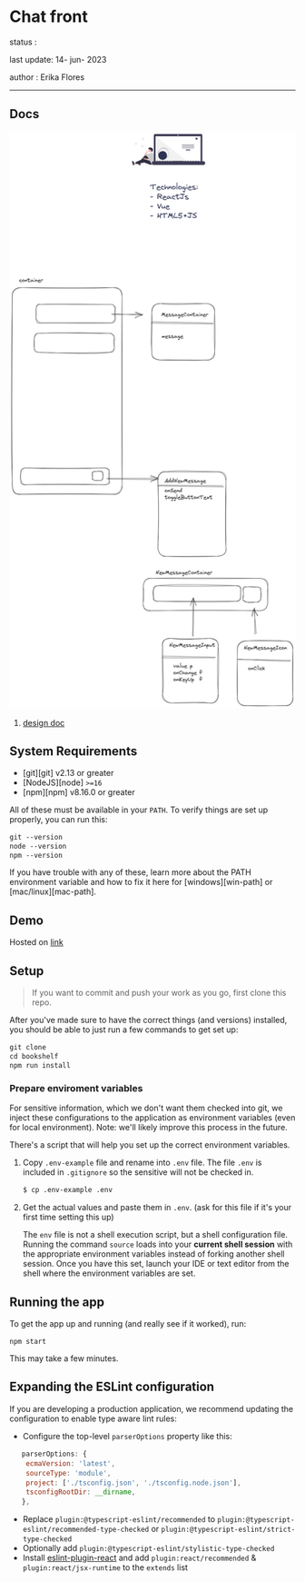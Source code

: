 # Chat front

status :

last update: 14- jun- 2023

author : Erika Flores
<hr/>

## Docs
![docs_front](./../docs/front-docs.png)

1. [design doc](/chat-front/src/assets/docs/README.md)


## System Requirements

- [git][git] v2.13 or greater
- [NodeJS][node] `>=16`
- [npm][npm] v8.16.0 or greater

All of these must be available in your `PATH`. To verify things are set up
properly, you can run this:

```shell
git --version
node --version
npm --version
```
If you have trouble with any of these, learn more about the PATH environment
variable and how to fix it here for [windows][win-path] or
[mac/linux][mac-path].

## Demo

Hosted on [link](#)


## Setup

> If you want to commit and push your work as you go,
> first clone this repo.


After you've made sure to have the correct things (and versions) installed, you
should be able to just run a few commands to get set up:

```
git clone 
cd bookshelf
npm run install
```
### Prepare enviroment variables

For sensitive information, which we don't want them checked into git, we inject these configurations to the application as environment variables (even for local environment). Note: we'll likely improve this process in the future.

There's a script that will help you set up the correct environment variables.

1. Copy `.env-example` file and rename into `.env` file. The file `.env` is included in `.gitignore` so the sensitive will not be checked in.

   ```bash
   $ cp .env-example .env
   ```

2. Get the actual values and paste them in `.env`.
   (ask for this file if it's your first time setting this up)

   The `env` file is not a shell execution script, but a shell configuration file. Running the command `source` loads into your **current shell session** with the appropriate environment variables instead of forking another shell session. Once you have this set, launch your IDE or text editor from the shell where the environment variables are set.

## Running the app

To get the app up and running (and really see if it worked), run:

```shell
npm start
```

This may take a few minutes.

## Expanding the ESLint configuration

If you are developing a production application, we recommend updating the configuration to enable type aware lint rules:

- Configure the top-level `parserOptions` property like this:

```js
   parserOptions: {
    ecmaVersion: 'latest',
    sourceType: 'module',
    project: ['./tsconfig.json', './tsconfig.node.json'],
    tsconfigRootDir: __dirname,
   },
```

- Replace `plugin:@typescript-eslint/recommended` to `plugin:@typescript-eslint/recommended-type-checked` or `plugin:@typescript-eslint/strict-type-checked`
- Optionally add `plugin:@typescript-eslint/stylistic-type-checked`
- Install [eslint-plugin-react](https://github.com/jsx-eslint/eslint-plugin-react) and add `plugin:react/recommended` & `plugin:react/jsx-runtime` to the `extends` list
